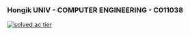 ### Hongik UNIV - COMPUTER ENGINEERING - C011038 
[![solved.ac tier](http://mazassumnida.wtf/api/generate_badge?boj=1zowing)](https://solved.ac/1zowing)




<!--
**kim-yeon-uk/kim-yeon-uk** is a ✨ _special_ ✨ repository because its `README.md` (this file) appears on your GitHub profile.


